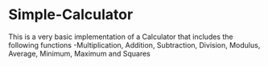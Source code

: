 # Simple-Calculator
This is a very basic implementation of a Calculator that includes the following functions
-Multiplication, Addition, Subtraction, Division, Modulus, Average, Minimum, Maximum and Squares
